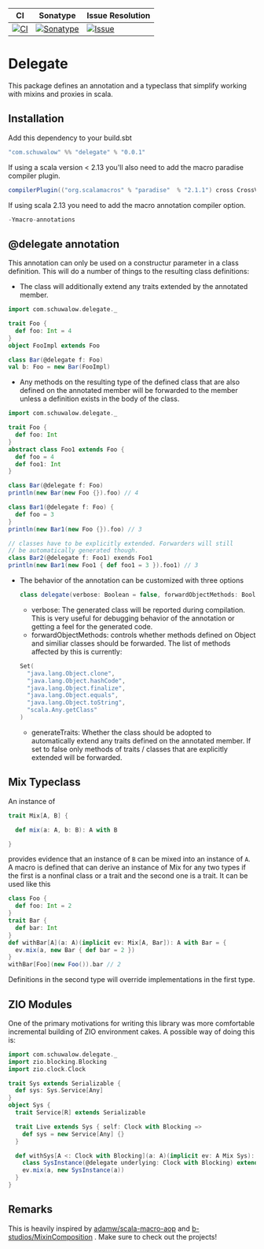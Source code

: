 | CI                                  | Sonatype                                      | Issue Resolution                |
| ---                                 | ---                                           | ---                             |
| [![CI][Badge-Circle]][Link-Circle]  | [![Sonatype][Badge-Sonatype]][Link-Sonatype]  | [![Issue][Badge-IIM]][Link-IIM] |
# Delegate
This package defines an annotation and a typeclass that simplify working with mixins and proxies in scala.

## Installation
Add this dependency to your build.sbt
```scala
"com.schuwalow" %% "delegate" % "0.0.1"
```
If using a scala version < 2.13 you'll also need to add the macro paradise compiler plugin.
```scala
compilerPlugin(("org.scalamacros" % "paradise"  % "2.1.1") cross CrossVersion.full)
```
If using scala 2.13 you need to add the macro annotation compiler option.
```scala
-Ymacro-annotations
```

## @delegate annotation
This annotation can only be used on a  constructur parameter in a class definition.
This will do a number of things to the resulting class definitions:

* The class will additionally extend any traits extended by the annotated member.
```scala
import com.schuwalow.delegate._

trait Foo {
  def foo: Int = 4
}
object FooImpl extends Foo

class Bar(@delegate f: Foo)
val b: Foo = new Bar(FooImpl)
```

* Any methods on the resulting type of the defined class that are also defined on the annotated member will be forwarded to the member unless a definition exists in the body of the class.
```scala
import com.schuwalow.delegate._

trait Foo {
  def foo: Int
}
abstract class Foo1 extends Foo {
  def foo = 4
  def foo1: Int
}

class Bar(@delegate f: Foo)
println(new Bar(new Foo {}).foo) // 4

class Bar1(@delegate f: Foo) {
  def foo = 3
}
println(new Bar1(new Foo {}).foo) // 3

// classes have to be explicitly extended. Forwarders will still
// be automatically generated though.
class Bar2(@delegate f: Foo1) exends Foo1
println(new Bar1(new Foo1 { def foo1 = 3 }).foo1) // 3
```

* The behavior of the annotation can be customized with three options
  ```scala
  class delegate(verbose: Boolean = false, forwardObjectMethods: Boolean = false, generateTraits: Boolean = true)
  ```
  - verbose: The generated class will be reported during compilation. This is very useful for debugging behavior of the annotation or getting a feel for the generated code.
  - forwardObjectMethods: controls whether methods defined on Object and similiar classes should be forwarded. The list of methods affected by this is currently:
  ```scala
  Set(
    "java.lang.Object.clone",
    "java.lang.Object.hashCode",
    "java.lang.Object.finalize",
    "java.lang.Object.equals",
    "java.lang.Object.toString",
    "scala.Any.getClass"
  )
  ```
  - generateTraits: Whether the class should be adopted to automatically extend any traits defined on the annotated member. If set to false only methods of traits / classes that are explicitly extended will be forwarded.

## Mix Typeclass

An instance of
```scala
trait Mix[A, B] {

  def mix(a: A, b: B): A with B

}
```
provides evidence that an instance of `B` can be mixed into an instance of `A`.
A macro is defined that can derive an instance of Mix for any two types if the first is a nonfinal class or a trait and the second one is a trait. It can be used like this
```scala
class Foo {
  def foo: Int = 2
}
trait Bar {
  def bar: Int
}
def withBar[A](a: A)(implicit ev: Mix[A, Bar]): A with Bar = {
  ev.mix(a, new Bar { def bar = 2 })
}
withBar[Foo](new Foo()).bar // 2
```
Definitions in the second type will override implementations in the first type.

## ZIO Modules
One of the primary motivations for writing this library was more comfortable incremental building
of ZIO environment cakes. A possible way of doing this is:
```scala
import com.schuwalow.delegate._
import zio.blocking.Blocking
import zio.clock.Clock

trait Sys extends Serializable {
  def sys: Sys.Service[Any]
}
object Sys {
  trait Service[R] extends Serializable

  trait Live extends Sys { self: Clock with Blocking =>
    def sys = new Service[Any] {}
  }

  def withSys[A <: Clock with Blocking](a: A)(implicit ev: A Mix Sys): A with Sys = {
    class SysInstance(@delegate underlying: Clock with Blocking) extends Live
    ev.mix(a, new SysInstance(a))
  }
}
```
## Remarks
This is heavily inspired by [adamw/scala-macro-aop](https://github.com/adamw/scala-macro-aop) and [b-studios/MixinComposition](https://github.com/b-studios/MixinComposition) . Make sure to check out the projects!

[Link-Circle]: https://circleci.com/gh/mschuwalow/delegate "circleci"
[Link-Sonatype]: https://oss.sonatype.org/content/repositories/releases/com.schuwalow/delegate_2.12/ "Sonatype Releases"
[Link-IIM]: https://isitmaintained.com/project/mschuwalow/delegate "Average time to resolve an issue"

[Badge-Circle]: https://circleci.com/gh/mschuwalow/delegate.svg?style=svg "circleci"
[Badge-Sonatype]: https://img.shields.io/nexus/r/https/oss.sonatype.org/com.schuwalow/delegate_2.12.svg "Sonatype Releases"
[Badge-IIM]: https://isitmaintained.com/badge/resolution/mschuwalow/delegate.svg "Average time to resolve an issue"

